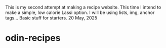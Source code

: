 This is my second attempt at making a recipe website. This time I intend to make a simple, low calorie Lassi option. 
I will be using lists, img, anchor tags... Basic stuff for starters. 20 May, 2025
# odin-recipes